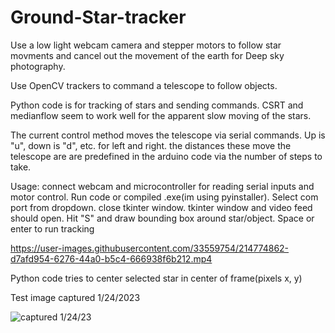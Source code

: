 # Ground-Star-tracker
Use a low light webcam camera and stepper motors to follow star movments and cancel out the movement of the earth for Deep sky photography. 

Use OpenCV trackers to command a telescope to follow objects. 

Python code is for tracking of stars and sending commands. CSRT and medianflow seem to work well for the apparent slow moving of the stars.

The current control method moves the telescope via serial commands. Up is "u", down is "d", etc. for left and right. the distances these move the telescope are are predefined in the arduino code via the number of steps to take. 

Usage: connect webcam and microcontroller for reading serial inputs and motor control. 
Run code or compiled .exe(im using pyinstaller). 
Select com port from dropdown. 
close tkinter window. 
tkinter window and video feed should open. 
Hit "S" and draw bounding box around star/object. Space or enter to run tracking  

https://user-images.githubusercontent.com/33559754/214774862-d7afd954-6276-44a0-b5c4-666938f6b212.mp4

Python code tries to center selected star in center of frame(pixels x, y) 

Test image captured 1/24/2023

 ![captured 1/24/23](https://user-images.githubusercontent.com/33559754/214767967-a20d18a1-c12f-4a5a-ac38-775e32d15f9e.jpg)

